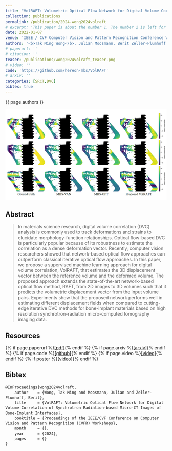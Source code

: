 ```yaml
---
title: "VolRAFT: Volumetric Optical Flow Network for Digital Volume Correlation of Synchrotron Radiation-based Micro-CT Images of Bone-Implant Interfaces"
collection: publications
permalink: /publication/2024-wong2024volraft
# excerpt: 'This paper is about the number 1. The number 2 is left for future work.'
date: 2022-01-07
venue: 'IEEE / CVF Computer Vision and Pattern Recognition Conference Workshops (CVPRW) (<i>Accepted for oral presentation</i>)'
authors: '<b>Tak Ming Wong</b>, Julian Moosmann, Berit Zeller-Plumhoff'
# paperurl: ''
# citation: ''
teaser: /publications/wong2024volraft_teaser.png
# video: ''
code: 'https://github.com/hereon-mbs/VolRAFT'
# arxiv: ''
categories: [SRCT,DVC]
bibtex: true
---
```


{{ page.authors }}

<img class="pub_teaser" src="../images/publications/wong2024volraft_teaser.png" alt="Teaser Image" title="teaser" />

## Abstract
> In materials science research, digital volume correlation (DVC) analysis is commonly used to track deformations and strains to elucidate morphology-function relationships. Optical flow-based DVC is particularly popular because of its robustness to estimate the correlation as a dense deformation vector. Recently, computer vision researchers showed that network-based optical flow approaches can outperform classical iterative optical flow approaches. In this paper, we propose a supervised machine learning approach for digital volume correlation, VolRAFT, that estimates the 3D displacement vector between the reference volume and the deformed volume. The proposed approach extends the state-of-the-art network-based optical flow method, RAFT, from 2D images to 3D volumes such that it predicts the volumetric displacement vector from the input volume pairs. Experiments show that the proposed network performs well in estimating different displacement fields when compared to cutting-edge iterative DVC methods for bone-implant materials based on high resolution synchrotron-radiation micro-computed tomography imaging data.

## Resources

{% if page.paperurl %}<a href=" {{ page.paperurl }} ">[pdf]</a>{% endif %} {% if page.arxiv %}<a href=" {{ page.arxiv }} ">[arxiv]</a>{% endif %} {% if page.code %}<a href=" {{ page.code }} ">[github]</a>{% endif %} {% if page.video %}<a href=" {{ page.video }} ">[video]</a>{% endif %} {% if poster %}<a href=" {{ page.poster }} ">[video]</a>{% endif %}


## Bibtex

    @InProceedings{wong2024volraft,
        author    = {Wong, Tak Ming and Moosmann, Julian and Zeller-Plumhoff, Berit},
        title     = {VolRAFT: Volumetric Optical Flow Network for Digital Volume Correlation of Synchrotron Radiation-based Micro-CT Images of Bone-Implant Interfaces},
        booktitle = {Proceedings of the IEEE/CVF Conference on Computer Vision and Pattern Recognition (CVPR) Workshops},
        month     = {},
        year      = {2024},
        pages     = {}
    }
